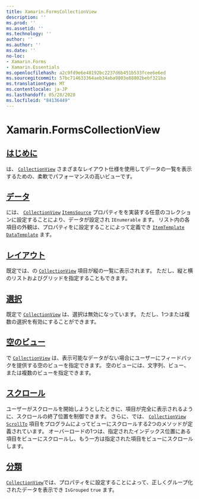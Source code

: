 ```yaml
---
title: Xamarin.FormsCollectionView
description: ''
ms.prod: ''
ms.assetid: ''
ms.technology: ''
author: ''
ms.author: ''
ms.date: ''
no-loc:
- Xamarin.Forms
- Xamarin.Essentials
ms.openlocfilehash: a2c9fd9e6e48192bc2237d6b451b533fcee6e6ed
ms.sourcegitcommit: 57bc714633364aeb34aba9803e88802bebf321ba
ms.translationtype: MT
ms.contentlocale: ja-JP
ms.lasthandoff: 05/28/2020
ms.locfileid: "84136449"
---
```

# <a name="xamarinforms-collectionview"></a>Xamarin.FormsCollectionView

## <a name="introduction"></a>[はじめに](introduction.md)

は、 [`CollectionView`](xref:Xamarin.Forms.CollectionView) さまざまなレイアウト仕様を使用してデータの一覧を表示するための、柔軟でパフォーマンスの高いビューです。

## <a name="data"></a>[データ](populate-data.md)

には、 [`CollectionView`](xref:Xamarin.Forms.CollectionView) [`ItemsSource`](xref:Xamarin.Forms.ItemsView.ItemsSource) プロパティをを実装する任意のコレクションに設定することにより、データが設定され `IEnumerable` ます。 リスト内の各項目の外観は、プロパティをに設定することによって定義でき [`ItemTemplate`](xref:Xamarin.Forms.ItemsView.ItemTemplate) [`DataTemplate`](xref:Xamarin.Forms.DataTemplate) ます。

## <a name="layout"></a>[レイアウト](layout.md)

既定では、の [`CollectionView`](xref:Xamarin.Forms.CollectionView) 項目が縦の一覧に表示されます。 ただし、縦と横のリストおよびグリッドを指定することもできます。

## <a name="selection"></a>[選択](selection.md)

既定で [`CollectionView`](xref:Xamarin.Forms.CollectionView) は、選択は無効になっています。 ただし、1つまたは複数の選択を有効にすることができます。

## <a name="empty-views"></a>[空のビュー](emptyview.md)

で [`CollectionView`](xref:Xamarin.Forms.CollectionView) は、表示可能なデータがない場合にユーザーにフィードバックを提供する空のビューを指定できます。 空のビューには、文字列、ビュー、または複数のビューを指定できます。

## <a name="scrolling"></a>[スクロール](scrolling.md)

ユーザーがスクロールを開始しようとしたときに、項目が完全に表示されるように、スクロールの終了位置を制御できます。 さらに、では、 [`CollectionView`](xref:Xamarin.Forms.CollectionView) [`ScrollTo`](xref:Xamarin.Forms.ItemsView.ScrollTo*) 項目をプログラムによってビューにスクロールする2つのメソッドが定義されています。 オーバーロードの1つは、指定されたインデックス位置にある項目をビューにスクロールし、もう一方は指定された項目をビューにスクロールします。

## <a name="grouping"></a>[分類](grouping.md)

[`CollectionView`](xref:Xamarin.Forms.CollectionView)では、プロパティをに設定することによって、正しくグループ化されたデータを表示でき `IsGrouped` `true` ます。
